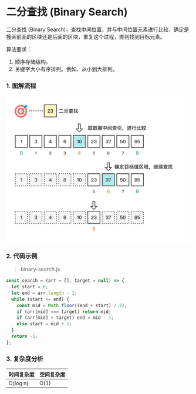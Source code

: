 # 二分查找 (Binary Search)

二分查找 (Binary Search)，查找中间位置，并与中间位置元素进行比较，确定是搜索前面的区块还是后面的区块，重复这个过程，直到找到目标元素。

算法要求：

1. 顺序存储结构。
2. 关键字大小有序排列。例如、从小到大排列。

### 1. 图解流程

<img src="../../_imgs/Search-Binary.png" width="600"/>

### 2. 代码示例

> binary-search.js

```js
const search = (arr = [], target = null) => {
  let start = 0;
  let end = arr.length - 1;
  while (start <= end) {
    const mid = Math.floor((end + start) / 2);
    if (arr[mid] === target) return mid;
    if (arr[mid] > target) end = mid - 1;
    else start = mid + 1;
  }
  return -1;
};
```

### 3. 复杂度分析

| 时间复杂度 | 空间复杂度 |
| ---------- | ---------- |
| O(log n)   | O(1)       |